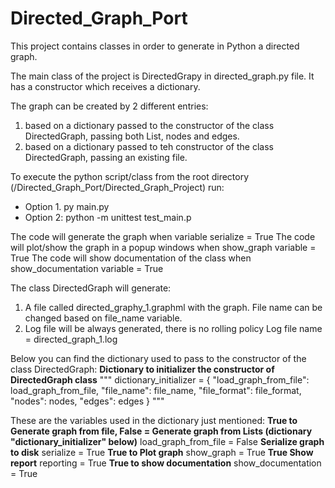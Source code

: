 # Directed_Graph_Port
This project contains classes in order to generate in Python a directed graph.

The main class of the project is DirectedGrapy in directed_graph.py file.
It has a constructor which receives a dictionary.

The graph can be created by 2 different entries:
1. based on a dictionary passed to the constructor of the class DirectedGraph, passing both List, nodes and edges.
2. based on a dictionary passed to teh constructor of the class DirectedGraph, passing an existing file.

To execute the python script/class from the root directory (<Git Files Local Path>/Directed_Graph_Port/Directed_Graph_Project) run: 
- Option 1. py main.py
- Option 2: python -m unittest test_main.p

The code will generate the graph when variable serialize = True
The code will plot/show the graph in a popup windows when show_graph variable = True
The code will show documentation of the class when show_documentation variable = True

The class DirectedGraph will generate:
1. A file called directed_graphy_1.graphml with the graph. File name can be changed based on file_name variable.
2. Log file will be always generated, there is no rolling policy
   Log file name = directed_graph_1.log
   
Below you can find the dictionary used to pass to the constructor of the class DirectedGraph:
**Dictionary to initializer the constructor of DirectedGraph class**
"""
dictionary_initializer = {
    "load_graph_from_file": load_graph_from_file,
    "file_name":            file_name, 
    "file_format":          file_format,
    "nodes":                nodes,
    "edges":                edges
}
"""

These are the variables used in the dictionary just mentioned:
**True to Generate graph from file, False = Generate graph from Lists (dictionary "dictionary_initializer" below)**
load_graph_from_file    = False
**Serialize graph to disk**
serialize               = True 
**True to Plot graph**
show_graph              = True 
**True Show report**
reporting               = True
**True to show documentation**
show_documentation      = True
